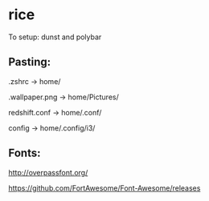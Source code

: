 # rice
To setup: dunst and polybar

## Pasting:

.zshrc -> home/

.wallpaper.png -> home/Pictures/

redshift.conf -> home/.conf/

config -> home/.config/i3/

## Fonts: 

http://overpassfont.org/

https://github.com/FortAwesome/Font-Awesome/releases
